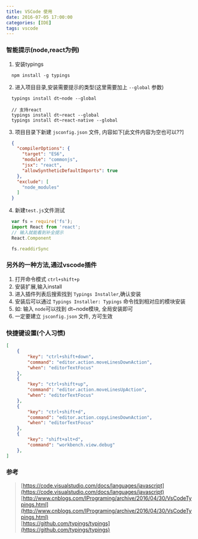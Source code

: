 ```yaml
---
title: VSCode 使用
date: 2016-07-05 17:00:00
categories: [IDE]
tags: vscode
---
```


### 智能提示(node,react为例)

1. 安装typings
```
  npm install -g typings 
```

2. 进入项目目录,安装需要提示的类型(这里需要加上 `--global` 参数)  
```
  typings install dt~node --global

  // 支持react
  typings install dt~react --global
  typings install dt~react-native --global
```
<!-- more -->

3. 项目目录下新建 `jsconfig.json` 文件, 内容如下[此文件内容为空也可以??]
```json
  {
    "compilerOptions": {
      "target": "ES6",
      "module": "commonjs",
      "jsx": "react",
      "allowSyntheticDefaultImports": true
    },
    "exclude": [
      "node_modules"
    ]
  }
```

4. 新建`test.js`文件测试
```js
  var fs = require('fs');
  import React from 'react';
  // 输入就能看到补全提示
  React.Component

  fs.readdirSync
```

### 另外的一种方法,通过vscode插件
1. 打开命令模式 `ctrl+shift+p`
2. 安装扩展,输入install
3. 进入插件列表后搜索找到 `Typings Installer`,确认安装
4. 安装后可以通过 `Typings Installer: Typings` 命令找到相对应的模块安装
5. 如: 输入 `node`可以找到 dt~node模块, 全局安装即可
6. 一定要建立 `jsconfig.json` 文件, 方可生效


### 快捷键设置(个人习惯)
```json
[
    {
        "key": "ctrl+shift+down",
        "command": "editor.action.moveLinesDownAction",
        "when": "editorTextFocus"
    },
    {
        "key": "ctrl+shift+up",
        "command": "editor.action.moveLinesUpAction",
        "when": "editorTextFocus"
    },
    {
        "key": "ctrl+shift+d",
        "command": "editor.action.copyLinesDownAction",
        "when": "editorTextFocus"
    },
    {
        "key": "shift+alt+d",
        "command": "workbench.view.debug"
    },
]

```


### 参考
> [https://code.visualstudio.com/docs/languages/javascript](https://code.visualstudio.com/docs/languages/javascript)  
> [http://www.cnblogs.com/IPrograming/archive/2016/04/30/VsCodeTypings.html](http://www.cnblogs.com/IPrograming/archive/2016/04/30/VsCodeTypings.html)  
> [https://github.com/typings/typings](https://github.com/typings/typings)  
